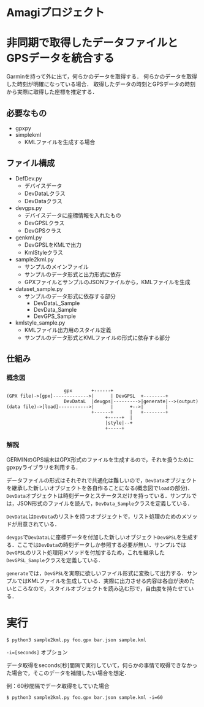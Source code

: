 # Amagiプロジェクト

# 非同期で取得したデータファイルとGPSデータを統合する

Garminを持って外に出て，何らかのデータを取得する．
何らかのデータを取得した時刻が明確になっている場合．
取得したデータの時刻とGPSデータの時刻から実際に取得した座標を推定する．

## 必要なもの

* gpxpy
* simplekml
    * KMLファイルを生成する場合

## ファイル構成

* DefDev.py
    * デバイスデータ
    * DevDataLクラス
    * DevDataクラス
* devgps.py
    * デバイスデータに座標情報を入れたもの
    * DevGPSLクラス
    * DevGPSクラス
* genkml.py
    * DevGPSLをKMLで出力
    * KmlStyleクラス
* sample2kml.py
    * サンプルのメインファイル
    * サンプルのデータ形式と出力形式に依存
    * GPXファイルとサンプルのJSONファイルから，KMLファイルを生成
* dataset\_sample.py
    * サンプルのデータ形式に依存する部分
        * DevDataL_Sample
        * DevData_Sample
        * DevGPS_Sample
* kmlstyle\_sample.py
    * KMLファイル出力用のスタイル定義
    * サンプルのデータ形式とKMLファイルの形式に依存する部分

## 仕組み

### 概念図

```
                     gpx       +------+
(GPX file)->[gpx]------------->|      | DevGPSL  +--------+
                     DevDataL  |devgps|--------->|generate|-->(output)
(data file)->[load]----------->|      |      +-->|        |
                               +------+      |   +--------+
                                    +-----+  |
                                    |style|--+
                                    +-----+
```

### 解説

GERMINのGPS端末はGPX形式のファイルを生成するので，それを扱うためにgpxpyライブラリを利用する．

データファイルの形式はそれぞれで共通化は難しいので，`DevData`オブジェクトを継承した新しいオブジェクトを各自作ることになる(概念図で`load`の部分)．`DevData`オブジェクトは時刻データとステータスだけを持っている．サンプルでは，JSON形式のファイルを読んで，`DevData_Sample`クラスを定義している．

`DevDataL`は`DevData`のリストを持つオブジェクトで，リスト処理のためのメソッドが用意されている．

`devgps`で`DevDataL`に座標データを付加した新しいオブジェクト`DevGPSL`を生成する．ここでは`DevData`の時刻データしか参照する必要が無い．サンプルでは`DevGPSL`のリスト処理用メソッドを付加するため，これを継承した`DevGPSL_Sample`クラスを定義している．

`generate`では，`DevGPSL`を実際に欲しいファイル形式に変換して出力する．サンプルではKMLファイルを生成している．実際に出力させる内容は各自が決めたいところなので，スタイルオブジェクトを読み込む形で，自由度を持たせている．

# 実行

```shell
$ python3 sample2kml.py foo.gpx bar.json sample.kml
```

`-i=[seconds]` オプション

データ取得をseconds[秒]間隔で実行していて，何らかの事情で取得できなかった場合で，そこのデータを補間したい場合を想定．

例：60秒間隔でデータ取得をしていた場合

```shell
$ python3 sample2kml.py foo.gpx bar.json sample.kml -i=60
```

